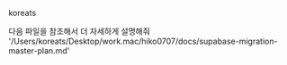 koreats

다음 파일을 참조해서 더 자세하게 설명해줘 '/Users/koreats/Desktop/work.mac/hiko0707/docs/supabase-migration-master-plan.md'
